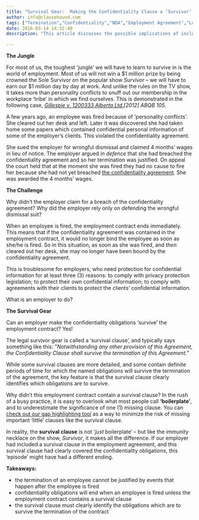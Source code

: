 ```yaml
---
title: "Survival Gear:  Making the Confidentiality Clause a ‘Survivor’ of the Employment Contract"
author: info@clausehound.com
tags: ["Termination","Confidentiality","NDA","Employment Agreement","Long Form","Generally Used Clauses","Commercial Activities"]
date: 2016-03-14 14:32:40
description: "This article discusses the possible implications of including a confidentiality clause in an employment contract."

---
```




**The Jungle**

For most of us, the toughest ‘jungle’ we will have to learn to survive in is the world of employment. Most of us will not win a $1 million prize by being crowned the Sole Survivor on the popular show *Survivor* – we will have to earn our $1 million day by day at work. And unlike the rules on the TV show, it takes more than personality conflicts to snuff out our membership in the workplace ‘tribe’ in which we find ourselves. This is demonstrated in the following case, *[Gillespie v. 1200333 Alberta Ltd.](http://www.canlii.org/en/ab/abqb/doc/2012/2012abqb105/2012abqb105.html)[2012] ABQB 105*.

 



A few years ago, an employee was fired because of ‘personality conflicts’. She cleared out her desk and left. Later it was discovered she had taken home some papers which contained confidential personal information of some of the employer’s clients. This violated the confidentiality agreement.

She sued the employer for wrongful dismissal and claimed 4 months’ wages in lieu of notice. The employer argued *in defence* that she had breached the confidentiality agreement and so her termination was justified. On appeal the court held that at the moment she was fired they had no cause to fire her because she had not yet breached [the confidentiality agreement](https://www.clausehound.com/documents/). She was awarded the 4 months’ wages.

 

**The Challenge**

Why didn’t the employer claim for a breach of the confidentiality agreement? Why did the employer rely only on defending the wrongful dismissal suit?

When an employee is fired, the employment contract ends immediately. This means that if the confidentiality agreement was contained in the employment contract, it would no longer bind the employee as soon as she/he is fired. So in this situation, as soon as she was fired, and *then* cleared out her desk, she may no longer have been bound by the confidentiality agreement.

This is troublesome for employers, who need protection for confidential information for at least three (3) reasons: to comply with privacy protection legislation; to protect their own confidential information; to comply with agreements with their clients to protect the clients’ confidential information.

What is an employer to do?

 

**The Survival Gear**

Can an employer make the confidentiality obligations ‘survive’ the employment contract? Yes!

The legal survivor gear is called a ‘survival clause’, and typically says something like this: “*Notwithstanding any other provision of this Agreement, the Confidentiality Clause shall survive the termination of this Agreement.”*

While some survival clauses are more detailed, and some contain definite periods of time for which the named obligations will survive the termination of the agreement, the key feature is that the survival clause clearly identifies which obligations are to survive.

Why didn’t this employment contract contain a survival clause? In the rush of a busy practice, it is easy to overlook what most people call **‘boilerplate’**, and to underestimate the significance of one (1) missing clause. You can [check out our gap highlighting tool](https://www.clausehound.com/documents/) as a way to minimize the risk of missing important ‘little’ clauses like the survival clause.

 



 

In reality, the **survival clause** is not ‘*just* boilerplate’ – but like the immunity necklace on the show, *Survivor*, it makes all the difference. If our employer had included a survival clause in the employment agreement, and this survival clause had clearly covered the confidentiality obligations, this ‘episode’ might have had a different ending.

 

**Takeaways:**
- the termination of an employee cannot be justified by events that happen after the employee is fired
- confidentiality obligations will end when an employee is fired unless the employment contract contains a survival clause
- the survival clause must clearly identify the obligations which are to survive the termination of the contract
